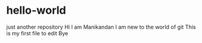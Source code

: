 # hello-world
just another repository
Hi I am Manikandan
I am new to the world of git
This is my first file to edit
Bye
